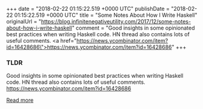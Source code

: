 +++
date = "2018-02-22 01:15:22.519 +0000 UTC"
publishDate = "2018-02-22 01:15:22.519 +0000 UTC"
title = "Some Notes About How I Write Haskell"
originalUrl = "https://blog.infinitenegativeutility.com/2017/12/some-notes-about-how-i-write-haskell"
comment = "Good insights in some opinionated best practices when writing Haskell code. HN thread also contains lots of useful comments. <a href=\"https://news.ycombinator.com/item?id=16428686\">https://news.ycombinator.com/item?id=16428686</a>"
+++

### TLDR

Good insights in some opinionated best practices when writing Haskell code. HN thread also contains lots of useful comments. <a href="https://news.ycombinator.com/item?id=16428686">https://news.ycombinator.com/item?id=16428686</a>

[Read more](https://blog.infinitenegativeutility.com/2017/12/some-notes-about-how-i-write-haskell)
